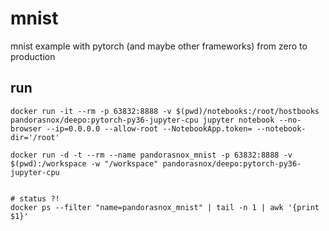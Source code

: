 # mnist
mnist example with pytorch (and maybe other frameworks) from zero to production

## run

```
docker run -it --rm -p 63832:8888 -v $(pwd)/notebooks:/root/hostbooks pandorasnox/deepo:pytorch-py36-jupyter-cpu jupyter notebook --no-browser --ip=0.0.0.0 --allow-root --NotebookApp.token= --notebook-dir='/root'

docker run -d -t --rm --name pandorasnox_mnist -p 63832:8888 -v $(pwd):/workspace -w "/workspace" pandorasnox/deepo:pytorch-py36-jupyter-cpu


# status ?!
docker ps --filter "name=pandorasnox_mnist" | tail -n 1 | awk '{print $1}'

```
